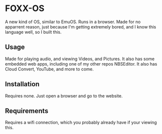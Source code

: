 # FOXX-OS
A new kind of OS, similar to EmuOS. Runs in a browser. Made for no apparrent reason, just because I'm getting extremely bored, and I know this language well, so I built this.

## Usage
Made for playing audio, and viewing Videos, and Pictures. It also has some embedded web apps, including one of my other repos NBSEditor. It also has Cloud Convert, YouTube, and more to come.

## Installation
Requires none. Just open a browser and go to the website.

## Requirements
Requires a wifi connection, which you probably already have if your viewing this.
